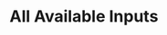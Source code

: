 <script setup>
import App from '../../examples/all-inputs/App.vue';
</script>

# All Available Inputs

<App/>